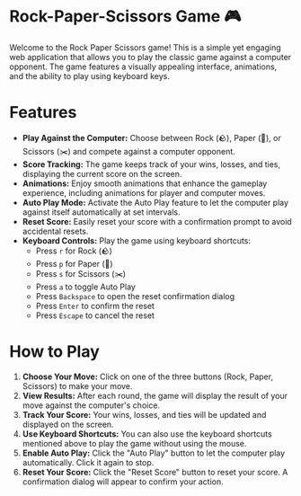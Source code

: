# Rock-Paper-Scissors Game 🎮  
Welcome to the Rock Paper Scissors game! This is a simple yet engaging web application that allows you to play the classic game against a computer opponent. The game features a visually appealing interface, animations, and the ability to play using keyboard keys.

# Features
- **Play Against the Computer:** Choose between Rock (🪨), Paper (📃), or Scissors (✂️) and compete against a computer opponent.
- **Score Tracking:** The game keeps track of your wins, losses, and ties, displaying the current score on the screen.
- **Animations:** Enjoy smooth animations that enhance the gameplay experience, including animations for player and computer moves.
- **Auto Play Mode:** Activate the Auto Play feature to let the computer play against itself automatically at set intervals.
- **Reset Score:** Easily reset your score with a confirmation prompt to avoid accidental resets.
- **Keyboard Controls:** Play the game using keyboard shortcuts:
  - Press `r` for Rock (🪨)
  - Press `p` for Paper (📃)
  - Press `s` for Scissors (✂️)
  - Press `a` to toggle Auto Play
  - Press `Backspace` to open the reset confirmation dialog
  - Press `Enter` to confirm the reset
  - Press `Escape` to cancel the reset
# How to Play
1. **Choose Your Move:** Click on one of the three buttons (Rock, Paper, Scissors) to make your move.
2. **View Results:** After each round, the game will display the result of your move against the computer's choice.
3. **Track Your Score:** Your wins, losses, and ties will be updated and displayed on the screen.
4. **Use Keyboard Shortcuts:** You can also use the keyboard shortcuts mentioned above to play the game without using the mouse.
5. **Enable Auto Play:** Click the "Auto Play" button to let the computer play automatically. Click it again to stop.
6. **Reset Your Score:** Click the "Reset Score" button to reset your score. A confirmation dialog will appear to confirm your action.
